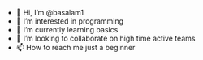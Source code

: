 - 👋 Hi, I’m @basalam1
- 👀 I’m interested in programming
- 🌱 I’m currently learning basics
- 💞️ I’m looking to collaborate on high time active teams
- 📫 How to reach me just a beginner

<!---
basalam1/basalam1 is a ✨ special ✨ repository because its `README.md` (this file) appears on your GitHub profile.
You can click the Preview link to take a look at your changes.
--->
